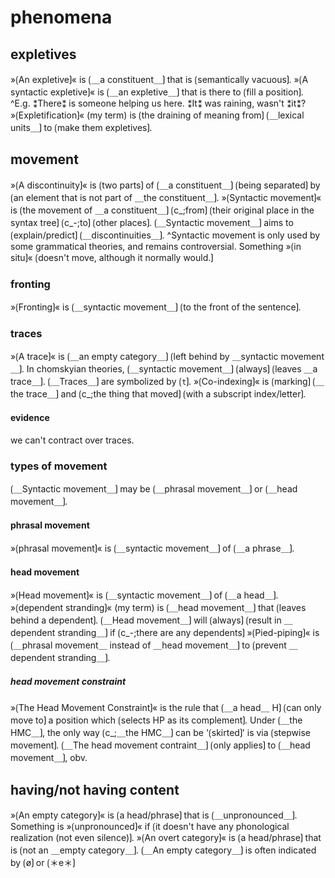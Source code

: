 # phenomena

## expletives

»⟮An expletive⟯« is ⟮＿a constituent＿⟯ that is ⟮semantically vacuous⟯.
»⟮A syntactic expletive⟯« is ⟮＿an expletive＿⟯ that is there to ⟮fill a position⟯.
^E.g. ⁑There⁑ is someone helping us here. ⁑It⁑ was raining, wasn't ⁑it⁑?
»⟮Expletification⟯« (my term) is ⟮the draining of meaning from⟯ ⟮＿lexical units＿⟯ to ⟮make them expletives⟯. 

## movement

»⟮A discontinuity⟯« is ⟮two parts⟯ of ⟮＿a constituent＿⟯ ⟮being separated⟯ by ⟮an element that is not part of ＿the constituent＿⟯.
»⟮Syntactic movement⟯« is ⟮the movement of ＿a constituent＿⟯ ⟮c_;from⟯ ⟮their original place in the syntax tree⟯ ⟮c_-;to⟯ ⟮other places⟯.
⟮＿Syntactic movement＿⟯ aims to ⟮explain/predict⟯ ⟮＿discontinuities＿⟯.
^Syntactic movement is only used by some grammatical theories, and remains controversial.
Something »⟮in situ⟯« ⟮doesn't move, although it normally would.⟯

### fronting

»⟮Fronting⟯« is ⟮＿syntactic movement＿⟯ ⟮to the front of the sentence⟯.

### traces

»⟮A trace⟯« is ⟮＿an empty category＿⟯ ⟮left behind by ＿syntactic movement＿⟯.
In chomskyian theories, ⟮＿syntactic movement＿⟯ ⟮always⟯ ⟮leaves ＿a trace＿⟯.
⟮＿Traces＿⟯ are symbolized by ⟮`t`⟯.
»⟮Co-indexing⟯« is ⟮marking⟯ ⟮＿the trace＿⟯ and ⟮c_;the thing that moved⟯ ⟮with a subscript index/letter⟯.

#### evidence

we can't contract over traces.

### types of movement

⟮＿Syntactic movement＿⟯ may be ⟮＿phrasal movement＿⟯ or ⟮＿head movement＿⟯.

#### phrasal movement

»⟮phrasal movement⟯« is ⟮＿syntactic movement＿⟯ of ⟮＿a phrase＿⟯.

#### head movement

»⟮Head movement⟯« is ⟮＿syntactic movement＿⟯ of ⟮＿a head＿⟯.
»⟮dependent stranding⟯« (my term) is ⟮＿head movement＿⟯ that ⟮leaves behind a dependent⟯.
⟮＿Head movement＿⟯ will ⟮always⟯ ⟮result in ＿dependent stranding＿⟯ if ⟮c_-;there are any dependents⟯
»⟮Pied-piping⟯« is ⟮＿phrasal movement＿ instead of ＿head movement＿⟯ to ⟮prevent ＿dependent stranding＿⟯.

##### head movement constraint

»⟮The Head Movement Constraint⟯« is the rule that ⟮＿a head＿ H⟯ ⟮can only move to⟯ a position which ⟮selects HP as its complement⟯.
Under ⟮＿the HMC＿⟯, the only way ⟮c_;＿the HMC＿⟯ can be '⟮skirted⟯' is via ⟮stepwise movement⟯.
⟮＿The head movement contraint＿⟯ ⟮only applies⟯ to ⟮＿head movement＿⟯, obv.

## having/not having content

»⟮An empty category⟯« is ⟮a head/phrase⟯ that is ⟮＿unpronounced＿⟯.
Something is »⟮unpronounced⟯« if ⟮it doesn't have any phonological realization (not even silence)⟯.
»⟮An overt category⟯« is ⟮a head/phrase⟯ that is ⟮not an ＿empty category＿⟯.
⟮＿An empty category＿⟯ is often indicated by ⟮ø⟯ or ⟮＊e＊⟯